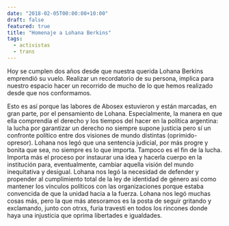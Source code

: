 ```yaml
---
date: "2018-02-05T00:00:00+10:00"
draft: false
featured: true
title: "Homenaje a Lohana Berkins"
tags: 
  - activistas
  - trans
---
```


Hoy se cumplen dos años desde que nuestra querida Lohana Berkins emprendió su vuelo. Realizar un recordatorio de su persona, implica para nuestro espacio hacer un recorrido de mucho de lo que hemos realizado desde que nos conformamos. 

Esto es así porque las labores de Abosex estuvieron y están marcadas, en gran parte, por el pensamiento de Lohana. Especialmente, la manera en que ella comprendía el derecho y los tiempos del hacer en la política argentina: la lucha por garantizar un derecho no siempre supone justicia pero sí un confronte político entre dos visiones de mundo distintas (oprimido-opresor). Lohana nos legó que una sentencia judicial, por más progre y bonita que sea, no siempre es lo que importa. Tampoco es el fin de la lucha. Importa más el proceso por instaurar una idea y hacerla cuerpo en la institución para, eventualmente, cambiar aquella visión del mundo inequitativa y desigual. Lohana nos legó la necesidad de defender y propender al cumplimiento total de la ley de identidad de género así como mantener los vínculos políticos con las organizaciones porque estaba convencida de que la unidad hacia a la fuerza. Lohana nos legó muchas cosas más, pero la que más atesoramos es la posta de seguir gritando y exclamando, junto con otrxs, furia travesti en todos los rincones donde haya una injusticia que oprima libertades e igualdades.